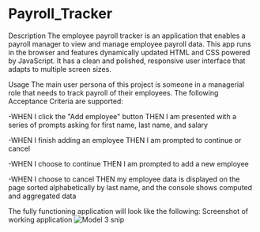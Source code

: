 # Payroll_Tracker

Description
The employee payroll tracker is an application that enables a payroll manager to view and manage employee payroll data. This app runs in the browser and features dynamically updated HTML and CSS powered by JavaScript. It has a clean and polished, responsive user interface that adapts to multiple screen sizes.

Usage
The main user persona of this project is someone in a managerial role that needs to track payroll of their employees. The following Acceptance Criteria are supported:

  -WHEN I click the "Add employee" button THEN I am presented with a series of prompts asking for first name, last name, and salary
  
  -WHEN I finish adding an employee THEN I am prompted to continue or cancel
  
  -WHEN I choose to continue THEN I am prompted to add a new employee
  
  -WHEN I choose to cancel THEN my employee data is displayed on the page sorted alphabetically by last name, and the console shows computed and aggregated data

The fully functioning application will look like the following: Screenshot of working application
![Model 3 snip](https://github.com/user-attachments/assets/dfa436d3-32e8-4c18-991f-83b60aecbfdf)


